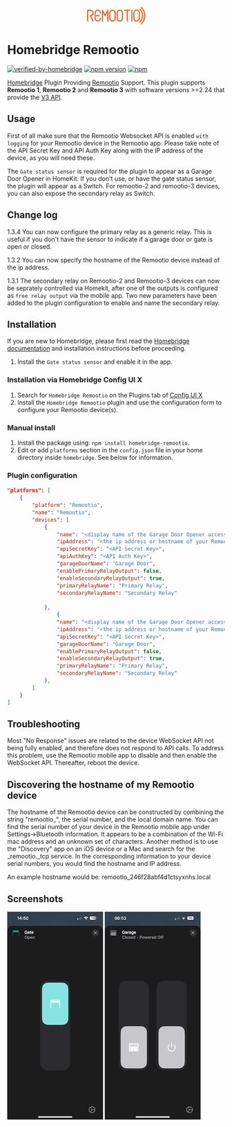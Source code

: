 
<p align="center">
<a href="https://www.remootio.com/"><img src="https://raw.githubusercontent.com/ronniepettersson/homebridge-remootio/master/assets/REMOOTIO__LOGO_x40.png" ></a>
</p>


# Homebridge Remootio
[![verified-by-homebridge](https://badgen.net/badge/homebridge/verified/purple)](https://github.com/homebridge/homebridge/wiki/Verified-Plugins)
<a href="https://www.npmjs.com/package/homebridge-remootio"><img title="npm version" src="https://badgen.net/npm/v/homebridge-remootio" ></a>
[![npm](https://badgen.net/npm/dt/homebridge-remootio?label=downloads)](https://www.npmjs.com/package/homebridge-remootio)



[Homebridge](https://homebridge.io) Plugin Providing [Remootio](https://www.remootio.com/) Support. This plugin supports <B>Remootio 1</B>, <B>Remootio 2</B> and <B>Remootio 3</B> with software versions >=2.24 that provide the [V3 API](https://github.com/remootio/remootio-api-documentation/blob/master/websocket_api_v3_specification.md). 

## Usage
First of all make sure that the Remootio Websocket API is enabled `with logging` for your Remootio device in the Remootio app. Please take note of the API Secret Key and API Auth Key along with the IP address of the device, as you will need these. 

The `Gate status sensor` is required for the plugin to appear as a Garage Door Opener in HomeKit. If you don't use, or have the gate status sensor, the plugin will appear as a Switch. For remootio-2 and remootio-3 devices, you can also expose the secondary relay as Switch. 

## Change log
1.3.4 You can now configure the primary relay as a generic relay. This is useful if you don't have the sensor to indicate if a garage door or gate is open or closed. 

1.3.2 You can now specify the hostname of the Remootio device instead of the ip address.  

1.3.1 The secondary relay on Remootio-2 and Remootio-3 devices can now be seprately controlled via Homekit, after one of the outputs is configured as `free relay output` via the mobile app. Two new parameters have been added to the plugin configuration to enable and name the secondary relay.

## Installation

If you are new to Homebridge, please first read the [Homebridge](https://homebridge.io) [documentation](https://github.com/homebridge/homebridge/wiki) and installation instructions before proceeding.

1. Install the `Gate status sensor` and enable it in the app.

### Installation via Homebridge Config UI X

1. Search for `Homebridge Remootio` on the Plugins tab of [Config UI X](https://github.com/oznu/homebridge-config-ui-x)
2. Install the `Homebridge Remootio` plugin and use the configuration form to configure your Remootio device(s).    

### Manual install

1. Install the package using: `npm install homebridge-remootio`.
2. Edit or add `platforms` section in the `config.json` file in your home directory inside `homebridge`. See below for information.

### Plugin configuration 

```json
"platforms": [
    {
        "platform": "Remootio",
        "name": "Remootio",
        "devices": [
            {
                "name": "<display name of the Garage Door Opener accessory you want to appear in HomeKit>",
                "ipAddress": "<the ip address or hostname of your Remootio device>",
                "apiSecretKey": "<API Secret Key>",
                "apiAuthKey": "<API Auth Key>",
                "garageDoorName": "Garage Door",
                "enablePrimaryRelayOutput": false,
                "enableSecondaryRelayOutput": true,
                "primaryRelayName": "Primary Relay",
                "secondaryRelayName": "Secondary Relay"
            
            },
                {
                "name": "<display name of the Garage Door Opener accessory you want to appear in HomeKit>",
                "ipAddress": "<the ip address or hostname of your Remootio device>",
                "apiSecretKey": "<API Secret Key>",
                "garageDoorName": "Garage Door",
                "enablePrimaryRelayOutput": false,
                "enableSecondaryRelayOutput": true,
                "primaryRelayName": "Primary Relay",
                "secondaryRelayName": "Secondary Relay"
            },
        ]
    }
]
```
## Troubleshooting
Most "No Response" issues are related to the device WebSocket API not being fully enabled, and therefore does not respond to API calls. To address this problem, use the Remootio mobile app to disable and then enable the WebSocket API. Thereafter, reboot the device.   

## Discovering the hostname of my Remootio device
The hostname of the Remootio device can be constructed by combining the string "remootio_", the serial number, and the local domain name. You can find the serial number of your device in the Remootio mobile app under Settings->Bluetooth information. It appears to be a combination of the Wi-Fi mac address and an unknown set of characters. 
Another method is to use the "Discovery" app on an iOS device or a Mac and search for the _remootio._tcp service. In the corresponding information to your device serial numbers, you would find the hostname and IP address. 

An example hostname would be: remootio_246f28abf4d1ctsyxnhs.local 


## Screenshots

![Open Gate in Apple Home app](/assets/OPEN_GATE.PNG) ![Closed Garage with optional relay switch in Apple Home app](/assets/GARAGE_W_OPTIONAL_RELAY.PNG)
